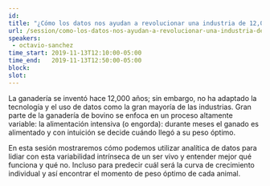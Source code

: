```yaml
---
id: 
title: "¿Cómo los datos nos ayudan a revolucionar una industria de 12,000 años?"
url: /session/como-los-datos-nos-ayudan-a-revolucionar-una-industria-de-12000-anos/
speakers:
 - octavio-sanchez
time_start: 2019-11-13T12:10:00-05:00
time_end:   2019-11-13T12:50:00-05:00
block: 
slot: 
---
```


La ganadería se inventó hace 12,000 años; sin embargo, no ha adaptado la tecnología y el uso de datos como la gran mayoría de las industrias. Gran parte de la ganadería de bovino se enfoca en un proceso altamente variable: la alimentación intensiva (o engorda): durante meses el ganado es alimentado y con intuición se decide cuándo llegó a su peso óptimo.

En esta sesión mostraremos cómo podemos utilizar analítica de datos para lidiar con esta variabilidad intrínseca de un ser vivo y entender mejor qué funciona y qué no. Incluso para predecir cuál será la curva de crecimiento individual y así encontrar el momento de peso óptimo de cada animal.